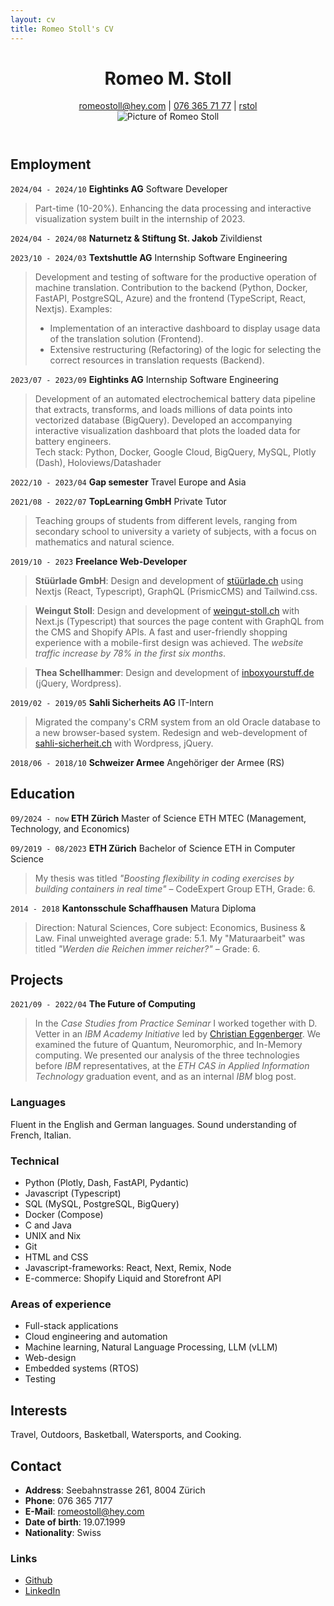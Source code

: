 ```yaml
---
layout: cv
title: Romeo Stoll's CV
---
```


<header>
  <div>
    <h1>Romeo M. Stoll</h1>
    <div id="webaddress">
      <a href="mailto:romeostoll@hey.com">romeostoll@hey.com</a>
 | <a href="tel:+41763657177">076 365 71 77</a>
 | <i class="fa fa-github"></i> <a href="https://github.com/rstol">rstol</a>
  </div>
  </div>
  <img src="../assets/BewerbungsfotoSeite2022.jpg" alt="Picture of Romeo Stoll" id="profile-picture">
</header>

<!-- ## Currently
I’m a Computer Science student at ETH Zürich shortly before graduation and looking to work as a software developer skillfully realizing ideas. I enjoy finding solutions that make hard problems seem simple by using effective abstractions.
In the fall of 2022, I took a gap semester to fulfill my dream of traveling the world for 6 months. This has taught me many life skills as flexibility, negotiation, self-sufficiency, and improvisation. -->

## Employment
`2024/04 - 2024/10` 
**Eightinks AG** Software Developer 

> Part-time (10-20%). Enhancing the data processing and interactive visualization system built in the internship of 2023. 

`2024/04 - 2024/08`
**Naturnetz & Stiftung St. Jakob** Zivildienst

`2023/10 - 2024/03`
**Textshuttle AG** Internship Software Engineering

> Development and testing of software for the productive operation of machine translation. Contribution to the backend (Python, Docker, FastAPI, PostgreSQL, Azure) and the frontend (TypeScript, React, Nextjs).
> Examples: 
> - Implementation of an interactive dashboard to display usage data of the translation solution (Frontend).
> - Extensive restructuring (Refactoring) of the logic for selecting the correct resources in translation requests (Backend).

`2023/07 - 2023/09`
**Eightinks AG** Internship Software Engineering

> Development of an automated electrochemical battery data pipeline that extracts, transforms, and loads millions of data points into vectorized database (BigQuery). Developed an accompanying interactive visualization dashboard that plots the loaded data for battery engineers. <br>
> Tech stack: Python, Docker, Google Cloud, BigQuery, MySQL, Plotly (Dash), Holoviews/Datashader

`2022/10 - 2023/04`
**Gap semester** Travel Europe and Asia

`2021/08 - 2022/07`
**TopLearning GmbH** Private Tutor

> Teaching groups of students from different levels, ranging from secondary school to university a variety of subjects, with a focus on mathematics and natural science.

`2019/10 - 2023`
**Freelance Web-Developer**

> **Stüürlade GmbH**: Design and development of [stüürlade.ch](https://stüürlade.ch) using Nextjs (React, Typescript), GraphQL (PrismicCMS) and Tailwind.css.

> **Weingut Stoll**: Design and development of [weingut-stoll.ch](https://weingut-stoll.ch) with Next.js (Typescript) that sources the page content with GraphQL from the CMS and Shopify APIs.
> A fast and user-friendly shopping experience with a mobile-first design was achieved. The _website traffic increase by 78% in the first six months_.

> **Thea Schellhammer**: Design and development of [inboxyourstuff.de](https://inboxyourstuff.de) (jQuery, Wordpress).

`2019/02 - 2019/05`
**Sahli Sicherheits AG** IT-Intern

> Migrated the company's CRM system from an old Oracle database to a new browser-based system. Redesign and web-development of [sahli-sicherheit.ch](https://sahli-sicherheit.ch) with Wordpress, jQuery.

`2018/06 - 2018/10`
**Schweizer Armee** Angehöriger der Armee (RS)

## Education

`09/2024 - now`
**ETH Zürich** Master of Science ETH MTEC (Management, Technology, and Economics)

`09/2019 - 08/2023`
**ETH Zürich** Bachelor of Science ETH in Computer Science

> My thesis was titled _"Boosting flexibility in coding exercises by building containers in real time"_ – CodeExpert Group ETH, Grade: 6.

`2014 - 2018`
**Kantonsschule Schaffhausen** Matura Diploma

> Direction: Natural Sciences, Core subject: Economics, Business & Law. Final unweighted average grade: 5.1. My "Maturaarbeit" was titled _"Werden die Reichen immer reicher?"_ – Grade: 6.

## Projects

`2021/09 - 2022/04`
**The Future of Computing**

> In the _Case Studies from Practice Seminar_ I worked together with D. Vetter in an _IBM Academy Initiative_ led by [Christian Eggenberger](https://www.linkedin.com/in/christianeggenberger/). We examined the future of Quantum, Neuromorphic, and In-Memory computing. We presented our analysis of the three technologies before _IBM_ representatives, at the _ETH CAS in Applied Information Technology_ graduation event, and as an internal _IBM_ blog post.

<!-- `2016 - 2017`
**flavourized.**

> I participated in the _Young Enterprise Switzerland Company Program_ and led the _flavourized._-team of five classmates. Our start-up developed a reusable bottle that encouraged drinking water by adding extra flavor. We raised funds from individual investors and sold directly to customers online and at events using a custom sales booth.

## Skills -->

### Languages

Fluent in the English and German languages. Sound understanding of French, Italian.

### Technical

- Python (Plotly, Dash, FastAPI, Pydantic)
- Javascript (Typescript)
- SQL (MySQL, PostgreSQL, BigQuery)
- Docker (Compose)
- C and Java
- UNIX and Nix
- Git
- HTML and CSS
- Javascript-frameworks: React, Next, Remix, Node
- E-commerce: Shopify Liquid and Storefront API

### Areas of experience

- Full-stack applications
- Cloud engineering and automation
- Machine learning, Natural Language Processing, LLM (vLLM)
- Web-design
- Embedded systems (RTOS)
- Testing

## Interests

Travel, Outdoors, Basketball, Watersports, and Cooking.

## Contact

- **Address**: Seebahnstrasse 261, 8004 Zürich
- **Phone**: 076 365 7177
- **E-Mail**: [romeostoll@hey.com](mailto:romeostoll@hey.com)
- **Date of birth**: 19.07.1999
- **Nationality**: Swiss

### Links

<!-- fa is fontawesome, ai are academicons -->

- <i class="fa fa-github"></i> <a href="http://github.com/rstol">Github</a><br />
- <i class="fa fa-linkedin"></i> <a href="https://www.linkedin.com/in/romeo-stoll-276238171">LinkedIn</a>

<!-- ### References

Available on request. -->

<!-- ### Footer

Last updated: May 2023 -->

